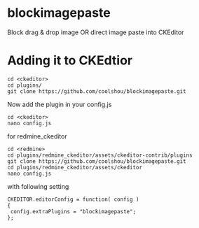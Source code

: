 # blockimagepaste
Block drag &amp; drop image OR direct image paste into CKEditor


# Adding it to CKEdtior

    cd <ckeditor>
    cd plugins/
    git clone https://github.com/coolshou/blockimagepaste.git

Now add the plugin in your config.js

    cd <ckeditor>
    nano config.js

for redmine_ckeditor

    cd <redmine>
    cd plugins/redmine_ckeditor/assets/ckeditor-contrib/plugins
    git clone https://github.com/coolshou/blockimagepaste.git
    cd plugins/redmine_ckeditor/assets/ckeditor
    nano config.js

with following setting

    CKEDITOR.editorConfig = function( config )
    {
     config.extraPlugins = "blockimagepaste";
    };
